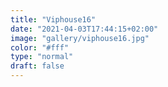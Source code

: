 ```yaml
---
title: "Viphouse16"
date: "2021-04-03T17:44:15+02:00"
image: "gallery/viphouse16.jpg"
color: "#fff"
type: "normal"
draft: false
---
```

